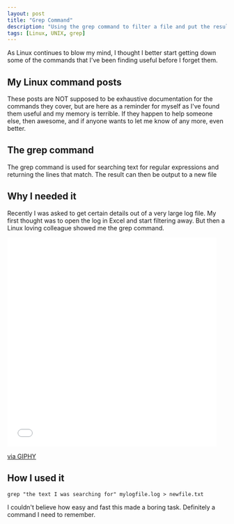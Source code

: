 ```yaml
---
layout: post
title: "Grep Command"
description: "Using the grep command to filter a file and put the results in a new file"
tags: [Linux, UNIX, grep]
---
```


As Linux continues to blow my mind, I thought I better start getting down some of the 
commands that I've been finding useful before I forget them.

## My Linux command posts

These posts are NOT supposed to be exhaustive documentation for the commands they cover, 
but are here as a reminder for myself as I've found them useful and my memory is terrible.
If they happen to help someone else, then awesome, and if anyone wants to let me know of 
any more, even better.

## The grep command

The grep command is used for searching text for regular expressions and returning the lines 
that match. The result can then be output to a new file

## Why I needed it

Recently I was asked to get certain details out of a very large log file. My first thought was 
to open the log in Excel and start filtering away. But then a Linux loving colleague showed me the grep command.

<div class="center">
<iframe src="//giphy.com/embed/EldfH1VJdbrwY" width="480" height="480" frameBorder="0" class="giphy-embed" allowFullScreen></iframe><p><a href="http://giphy.com/gifs/tim-and-eric-mind-blown-EldfH1VJdbrwY">via GIPHY</a></p>
</div>

## How I used it

    grep "the text I was searching for" mylogfile.log > newfile.txt
    
I couldn't believe how easy and fast this made a boring task. Definitely a command I need to remember.
